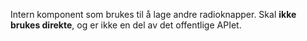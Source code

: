 Intern komponent som brukes til å lage andre radioknapper. Skal **ikke brukes direkte**, og er ikke en del av det offentlige APIet.
